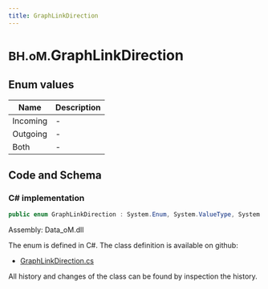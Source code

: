 ```yaml
---
title: GraphLinkDirection
---
```


# <small>BH.oM.</small>**GraphLinkDirection**



## Enum values

| Name            | Description                                                    |
|-----------------|----------------------------------------------------------------|
| Incoming |  -  |
| Outgoing |  -  |
| Both |  -  |


## Code and Schema

### C# implementation

``` C# title="C#"
public enum GraphLinkDirection : System.Enum, System.ValueType, System.IComparable, System.ISpanFormattable, System.IFormattable, System.IConvertible
```

Assembly: Data_oM.dll

The enum is defined in C#. The class definition is available on github:

- [GraphLinkDirection.cs](https://github.com/BHoM/BHoM/blob/develop/Data_oM/Enums\GraphLinkDirection.cs)

All history and changes of the class can be found by inspection the history.
